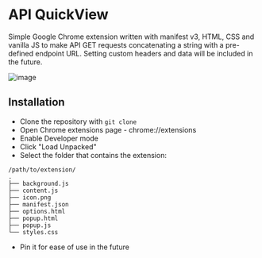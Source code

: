 # API QuickView

Simple Google Chrome extension written with manifest v3, HTML, CSS and vanilla JS to make API GET requests concatenating a string with a pre-defined endpoint URL. Setting custom headers and data will be included in the future.

![image](https://github.com/gustavoakira-sw/api-quickview/assets/125785377/6dec0b5f-eeff-4a40-9d04-70c20db07e4f)

## Installation

- Clone the repository with `git clone`
- Open Chrome extensions page - chrome://extensions
- Enable Developer mode
- Click "Load Unpacked"
- Select the folder that contains the extension:
```
/path/to/extension/
.
├── background.js
├── content.js
├── icon.png
├── manifest.json
├── options.html
├── popup.html
├── popup.js
└── styles.css
```
- Pin it for ease of use in the future
